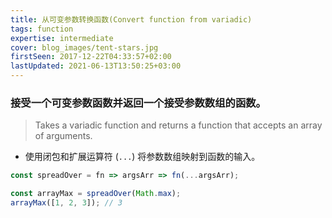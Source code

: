 ```yaml
---
title: 从可变参数转换函数(Convert function from variadic)
tags: function
expertise: intermediate
cover: blog_images/tent-stars.jpg
firstSeen: 2017-12-22T04:33:57+02:00
lastUpdated: 2021-06-13T13:50:25+03:00
---
```


### 接受一个可变参数函数并返回一个接受参数数组的函数。
> Takes a variadic function and returns a function that accepts an array of arguments.

- 使用闭包和扩展运算符 (`...`) 将参数数组映射到函数的输入。

```js
const spreadOver = fn => argsArr => fn(...argsArr);
```

```js
const arrayMax = spreadOver(Math.max);
arrayMax([1, 2, 3]); // 3
```
